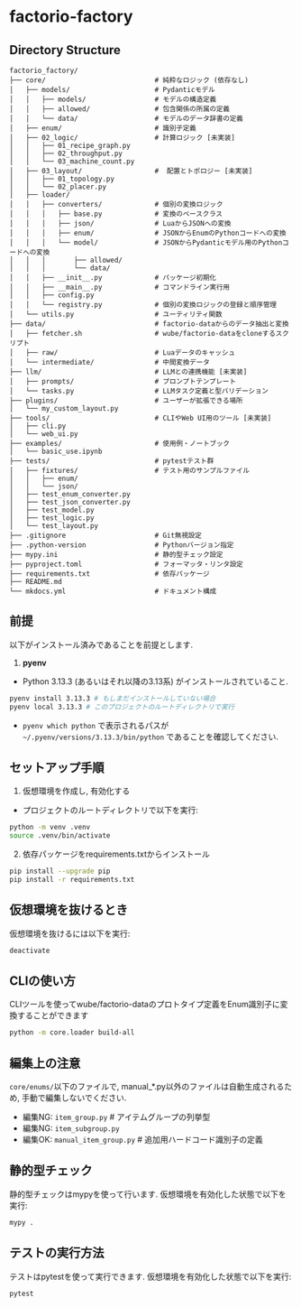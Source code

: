 # factorio-factory

## Directory Structure

```
factorio_factory/
├── core/                           # 純粋なロジック (依存なし)
│   ├── models/                     # Pydanticモデル
│   │   ├── models/                 # モデルの構造定義
│   │   ├── allowed/                # 包含関係の所属の定義
│   │   └── data/                   # モデルのデータ辞書の定義
│   ├── enum/                       # 識別子定義
│   ├── 02_logic/                   # 計算ロジック [未実装]
│   │   ├── 01_recipe_graph.py
│   │   ├── 02_throughput.py
│   │   └── 03_machine_count.py
│   ├── 03_layout/                  #  配置とトポロジー [未実装]
│   │   ├── 01_topology.py
│   │   └── 02_placer.py
│   ├── loader/
│   │   ├── converters/             # 個別の変換ロジック
│   │   │   ├── base.py             # 変換のベースクラス
│   │   │   ├── json/               # LuaからJSONへの変換
│   │   │   ├── enum/               # JSONからEnumのPythonコードへの変換
│   │   │   └── model/              # JSONからPydanticモデル用のPythonコードへの変換
│   │   │       ├── allowed/
│   │   │       └── data/
│   │   ├── __init__.py             # パッケージ初期化
│   │   ├── __main__.py             # コマンドライン実行用
│   │   ├── config.py
│   │   └── registry.py             # 個別の変換ロジックの登録と順序管理
│   └── utils.py                    # ユーティリティ関数
├── data/                           # factorio-dataからのデータ抽出と変換
│   ├── fetcher.sh                  # wube/factorio-dataをcloneするスクリプト
│   ├── raw/                        # Luaデータのキャッシュ
│   └── intermediate/               # 中間変換データ
├── llm/                            # LLMとの連携機能 [未実装]
│   ├── prompts/                    # プロンプトテンプレート
│   └── tasks.py                    # LLMタスク定義と型バリデーション
├── plugins/                        # ユーザーが拡張できる場所
│   └── my_custom_layout.py
├── tools/                          # CLIやWeb UI用のツール [未実装]
│   ├── cli.py
│   └── web_ui.py
├── examples/                       # 使用例・ノートブック
│   └── basic_use.ipynb
├── tests/                          # pytestテスト群
│   ├── fixtures/                   # テスト用のサンプルファイル
│   │   ├── enum/
│   │   └── json/
│   ├── test_enum_converter.py
│   ├── test_json_converter.py
│   ├── test_model.py
│   ├── test_logic.py
│   └── test_layout.py
├── .gitignore                      # Git無視設定
├── .python-version                 # Pythonバージョン指定
├── mypy.ini                        # 静的型チェック設定
├── pyproject.toml                  # フォーマッタ・リンタ設定
├── requirements.txt                # 依存パッケージ
├── README.md
└── mkdocs.yml                      # ドキュメント構成
```

## 前提
以下がインストール済みであることを前提とします.
1. **pyenv**
  - Python 3.13.3 (あるいはそれ以降の3.13系) がインストールされていること.
  ```sh
  pyenv install 3.13.3 # もしまだインストールしていない場合
  pyenv local 3.13.3 # このプロジェクトのルートディレクトリで実行
  ```
  - `pyenv which python` で表示されるパスが `~/.pyenv/versions/3.13.3/bin/python` であることを確認してください.

## セットアップ手順
1. 仮想環境を作成し, 有効化する
  - プロジェクトのルートディレクトリで以下を実行:
  ```bash
  python -m venv .venv
  source .venv/bin/activate
  ```

2. 依存パッケージをrequirements.txtからインストール
  ```sh
  pip install --upgrade pip
  pip install -r requirements.txt
  ```
  
## 仮想環境を抜けるとき
仮想環境を抜けるには以下を実行:
```bash
deactivate
```

## CLIの使い方
CLIツールを使ってwube/factorio-dataのプロトタイプ定義をEnum識別子に変換することができます
```bash
python -m core.loader build-all
```

## 編集上の注意
`core/enums/`以下のファイルで, manual_*.py以外のファイルは自動生成されるため, 手動で編集しないでください.
* 編集NG: `item_group.py`           # アイテムグループの列挙型
* 編集NG: `item_subgroup.py`
* 編集OK: `manual_item_group.py`    # 追加用ハードコード識別子の定義

## 静的型チェック
静的型チェックはmypyを使って行います. 仮想環境を有効化した状態で以下を実行:
```bash
mypy .
```

## テストの実行方法
テストはpytestを使って実行できます. 仮想環境を有効化した状態で以下を実行:
```bash
pytest
```
